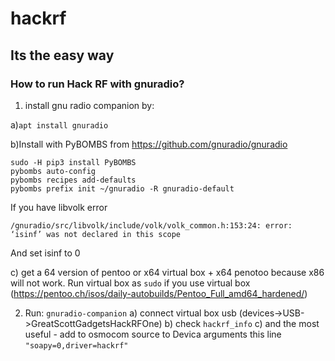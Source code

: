# hackrf

## Its the easy way

###  How to run Hack RF with gnuradio?

1) install gnu radio companion by:


a)```apt install gnuradio```

b)Install with PyBOMBS from https://github.com/gnuradio/gnuradio

``` 
sudo -H pip3 install PyBOMBS
pybombs auto-config
pybombs recipes add-defaults
pybombs prefix init ~/gnuradio -R gnuradio-default
```
If you have libvolk error
```
/gnuradio/src/libvolk/include/volk/volk_common.h:153:24: error: ‘isinf’ was not declared in this scope
```
And set isinf to 0


c) get a 64 version of pentoo or x64 virtual box + x64 penotoo because x86 will not work. Run virtual box as ```sudo``` if you use virtual box
(https://pentoo.ch/isos/daily-autobuilds/Pentoo_Full_amd64_hardened/)




2) Run: ```gnuradio-companion```
a) connect virtual box usb (devices->USB->GreatScottGadgetsHackRFOne)
b) check ```hackrf_info```
c) and the most useful - add to osmocom source to Devica arguments this line ``` "soapy=0,driver=hackrf"  ```


